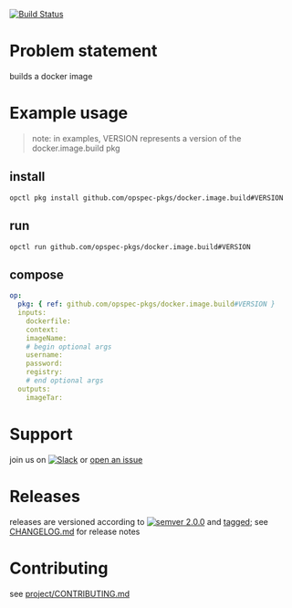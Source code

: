 [![Build Status](https://travis-ci.org/opspec-pkgs/docker.image.build.svg?branch=master)](https://travis-ci.org/opspec-pkgs/docker.image.build)

# Problem statement
builds a docker image

# Example usage

> note: in examples, VERSION represents a version of the docker.image.build pkg

## install

```shell
opctl pkg install github.com/opspec-pkgs/docker.image.build#VERSION
```

## run

```
opctl run github.com/opspec-pkgs/docker.image.build#VERSION
```

## compose

```yaml
op:
  pkg: { ref: github.com/opspec-pkgs/docker.image.build#VERSION }
  inputs: 
    dockerfile:
    context:
    imageName:
    # begin optional args
    username:
    password:
    registry:
    # end optional args
  outputs:
    imageTar:
```

# Support

join us on [![Slack](https://opspec-slackin.herokuapp.com/badge.svg)](https://opspec-slackin.herokuapp.com/)
or [open an issue](https://github.com/opspec-pkgs/docker.image.build/issues)

# Releases

releases are versioned according to
[![semver 2.0.0](https://img.shields.io/badge/semver-2.0.0-brightgreen.svg)](http://semver.org/spec/v2.0.0.html)
and [tagged](https://git-scm.com/book/en/v2/Git-Basics-Tagging); see
[CHANGELOG.md](CHANGELOG.md) for release notes

# Contributing

see [project/CONTRIBUTING.md](https://github.com/opspec-pkgs/project/blob/master/CONTRIBUTING.md)
